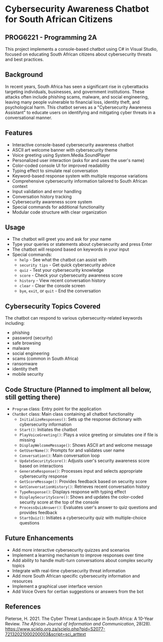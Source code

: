 # Cybersecurity Awareness Chatbot for South African Citizens

## PROG6221 - Programming 2A

This project implements a console-based chatbot using C# in Visual Studio, focused on educating South African citizens about cybersecurity threats and best practices.

## Background

In recent years, South Africa has seen a significant rise in cyberattacks targeting individuals, businesses, and government institutions. These attacks often include phishing scams, malware, and social engineering, leaving many people vulnerable to financial loss, identity theft, and psychological harm. This chatbot serves as a "Cybersecurity Awareness Assistant" to educate users on identifying and mitigating cyber threats in a conversational manner.

## Features

- Interactive console-based cybersecurity awareness chatbot
- ASCII art welcome banner with cybersecurity theme
- Voice greeting using System.Media.SoundPlayer
- Personalized user interaction (asks for and uses the user's name)
- Color-coded console UI for improved readability
- Typing effect to simulate real conversation
- Keyword-based response system with multiple response variations
- Comprehensive cybersecurity information tailored to South African context
- Input validation and error handling
- Conversation history tracking
- Cybersecurity awareness score system
- Special commands for additional functionality
- Modular code structure with clear organization

## Usage

- The chatbot will greet you and ask for your name
- Type your queries or statements about cybersecurity and press Enter
- The chatbot will respond based on keywords in your input
- Special commands:
  - `help` - See what the chatbot can assist with
  - `security tips` - Get quick cybersecurity advice
  - `quiz` - Test your cybersecurity knowledge
  - `score` - Check your cybersecurity awareness score
  - `history` - View recent conversation history
  - `clear` - Clear the console screen
  - `bye`, `exit`, or `quit` - End the conversation

## Cybersecurity Topics Covered

The chatbot can respond to various cybersecurity-related keywords including:
- phishing
- password (security)
- safe browsing
- malware
- social engineering
- scams (common in South Africa)
- ransomware
- identity theft
- mobile security

## Code Structure (Planned to implment all below, still getting there)

- `Program` class: Entry point for the application
- `ChatBot` class: Main class containing all chatbot functionality
  - `InitializeResponses()`: Sets up the response dictionary with cybersecurity information
  - `Start()`: Initiates the chatbot
  - `PlayVoiceGreeting()`: Plays a voice greeting or simulates one if file is missing
  - `DisplayWelcomeMessage()`: Shows ASCII art and welcome message
  - `GetUserName()`: Prompts for and validates user name
  - `Conversation()`: Main conversation loop
  - `UpdateSecurityScore()`: Adjusts user's security awareness score based on interactions
  - `GenerateResponse()`: Processes input and selects appropriate cybersecurity response
  - `GetScoreMessage()`: Provides feedback based on security score
  - `GetConversationHistory()`: Retrieves recent conversation history
  - `TypeResponse()`: Displays response with typing effect
  - `DisplaySecurityScore()`: Shows and updates the color-coded security score at the top of the console
  - `ProcessQuizAnswer()`: Evaluates user's answer to quiz questions and provides feedback
  - `StartQuiz()`: Initiates a cybersecurity quiz with multiple-choice questions

## Future Enhancements

- Add more interactive cybersecurity quizzes and scenarios
- Implement a learning mechanism to improve responses over time
- Add ability to handle multi-turn conversations about complex security topics
- Integrate with real-time cybersecurity threat information
- Add more South African specific cybersecurity information and resources
- Implement a graphical user interface version
- Add Voice Overs for certian suggestions or answers from the bot

## References

Pieterse, H. 2021. The Cyber Threat Landscape in South Africa: A 10-Year Review. *The African Journal of Information and Communication*, 28(28).
https://www.scielo.org.za/scielo.php?pid=S2077-72132021000200003&script=sci_arttext